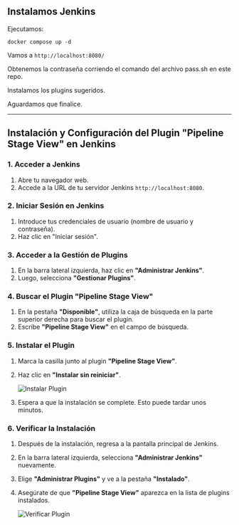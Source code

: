 ## Instalamos Jenkins

Ejecutamos:

```
docker compose up -d
```

Vamos a `http://localhost:8080/`

Obtenemos la contraseña corriendo el comando del archivo pass.sh en este repo. 

Instalamos los plugins sugeridos. 

Aguardamos que finalice.


--------------

## Instalación y Configuración del Plugin "Pipeline Stage View" en Jenkins

### 1. Acceder a Jenkins

1. Abre tu navegador web.
2. Accede a la URL de tu servidor Jenkins `http://localhost:8080`.

### 2. Iniciar Sesión en Jenkins

1. Introduce tus credenciales de usuario (nombre de usuario y contraseña).
2. Haz clic en "Iniciar sesión".

### 3. Acceder a la Gestión de Plugins

1. En la barra lateral izquierda, haz clic en **"Administrar Jenkins"**.
2. Luego, selecciona **"Gestionar Plugins"**.

### 4. Buscar el Plugin "Pipeline Stage View"

1. En la pestaña **"Disponible"**, utiliza la caja de búsqueda en la parte superior derecha para buscar el plugin.
2. Escribe **"Pipeline Stage View"** en el campo de búsqueda.

### 5. Instalar el Plugin

1. Marca la casilla junto al plugin **"Pipeline Stage View"**.
2. Haz clic en **"Instalar sin reiniciar"**.

   ![Instalar Plugin](https://www.jenkins.io/images/screenshots/manage_plugins/available_plugins.png)

3. Espera a que la instalación se complete. Esto puede tardar unos minutos.

### 6. Verificar la Instalación

1. Después de la instalación, regresa a la pantalla principal de Jenkins.
2. En la barra lateral izquierda, selecciona **"Administrar Jenkins"** nuevamente.
3. Elige **"Administrar Plugins"** y ve a la pestaña **"Instalado"**.
4. Asegúrate de que **"Pipeline Stage View"** aparezca en la lista de plugins instalados.

   ![Verificar Plugin](https://www.jenkins.io/images/screenshots/manage_plugins/installed_plugins.png)

